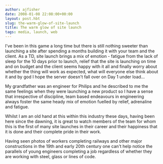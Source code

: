 ```yaml
---
author: ajfisher
date: 2008-01-08 22:08:00+00:00
layout: post.hbt
slug: the-warm-glow-of-site-launch
title: The warm glow of site launch
tags: media, launch, web
---
```


I've been in this game a long time but there is still nothing sweeter than launching a site after spending a months building it with your team and the client. As a TD, site launch brings a mix of emotion - fatigue from the lack of sleep for the 10 days prior to launch, relief that the site is launching on time and on budget and the client seems happy with it all and finally worry about whether the thing will work as expected, what will everyone else think about it and by god I hope the server doesn't fall over on Day 1 under load...

My grandfather was an engineer for Philips and he described to me the same feelings when they were launching a new product so I have a sense that irrespective of discipline, team based endeavours in engineering always foster the same heady mix of emotion fuelled by relief, adrenaline and fatigue.

Whilst I am an old hand at this within this industry these days, having been here since the dawning, it is great to watch members of the team for whom this is the first of many site launches in their career and their happiness that it is done and their complete pride in their work.

Having seen photos of workers completing railways and other major constructions in the 19th and early 20th century one can't help notice the parallels of young engineers completing a job regardless of whether they are working with steel, glass or lines of code.
